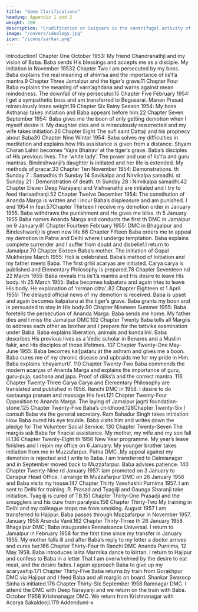 ```yaml
---
title: "Some Clarifications"
heading: Appendix 1 and 2
weight: 200
description: "Crudification or Saiṋcara is the centrifugal activity of the Nucleus (Puruśottama) of the Macrocosm"
image: "/covers/ideology.jpg"
icon: "/icons/sarkar.png"
---
```



Introduction1
Chapter One
October 1953: My friend Chandranathji and my vision of Baba. Baba
sends His blessings and accepts me as a disciple. My initiation in
November 19532
Chapter Two
I am persecuted by my boss. Baba explains the real meaning
of ahim’sa and the importance of iis’t’a mantra.9
Chapter Three
Jamalpur and the tiger’s grave.11
Chapter Four
Baba explains the meaning of varn’aghdana and warns against
mean mindedness. The downfall of my persecutor.15
Chapter Five
February 1954: I get a sympathetic boss and am transferred to
Begusarai. Manan Prasad miraculously loses weight.19
Chapter Six
Rainy Season 1954: My boss Asthanaji takes initiation and Baba
appears before him.22
Chapter Seven
September 1954: Baba gives me the boon of only getting demotion
when I myself desire it. My daughter dies and is miraculously
resurrected and my wife takes initiation.26
Chapter Eight
The sufi saint Dattaji and his prophecy about Baba30
Chapter Nine
Winter 1954: Baba solves my difficulties in meditation and explains
how His assistance is given from a distance. Shyam Charan Lahiri
becomes ‘Vajra Bhairav’ at the tiger’s grave. Baba’s disciples of His
previous lives. The ‘white lady’. The power and use of iis’t’a and
guru mantras. Bindeshwariji’s daughter is initiated and her life is
extended. My methods of pracar.33
Chapter Ten
November 1954: Demonstrations.
th
Sunday 7 : Samadhis
th
Sunday 14 Savikalpa and Nirvikalpa samadhi.
st
Sunday 21 : Demonstration of death.
th
Sunday 28 : Nirvikalpa samadhi.42
Chapter Eleven
Deep Narayanji and Vishvanathji are initiated and I try to feed
Harisadhanji.52
Chapter Twelve
December 1954: The constitution of Ananda Marga is written and I
incur Baba’s displeasure and am punished.
I end 1954 in fear.57Chapter Thirteen
I receive my demotion order in January 1955.
Baba withdraws the punishment and He gives me bliss.
th
5 January 1955 Baba names Ananda Marga and conducts the first
th
DMC in Jamalpur on 9 January.61
Chapter Fourteen
February 1955: DMC in Bhagalpur and Bindeshwariiji is given new life.66
Chapter Fifteen
Baba orders me to appeal my demotion in Patna and Delhi where I
undergo temptation. Baba explains complete surrender and I suffer
from doubt and disbelief.I return to Jamalpur.70
Chapter Sixteen
Baba’s mother. The initiation of Gopal Mukherjee
March 1955: Holi is celebrated. Baba’s method of initiation and my father
meets Baba. The first grhii acaryas are initiated. Carya carya is published
and Elementary Philosophy is prepared.78
Chapter Seventeen
nd
22 March 1955: Baba reveals His iis’t’a mantra and His desire to leave His
body.
th
25 March 1955: Baba becomes kalpataru and again tries to leave His body.
He explanation of ‘nirman citta’..82
Chapter Eighteen
st
1 April 1955: The delayed official news of my demotion is received. Baba is
upset and again becomes kalpataru at the tiger’s grave. Baba grants my
boon and is persuaded to stay in His body.90
Chapter Nineteen
Summer 1955: Baba foretells the persecution of Ananda Marga. Baba sends
me home. My father dies and I miss the Jamalpur DMC.102
Chapter Twenty
Baba tells all Margiis to address each other as brother and I prepare for the
tattvika examination under Baba.
Baba explains liberation, animals and kundalinii. Baba describes His previous
lives as a Vedic scholar in Benares and a Muslim fakir, and His disciples of those
lifetimes.
107
Chapter Twenty-One
May-June 1955: Baba becomes kal[pataru at the ashram and gives me a boon.
Baba cures me of my chronic disease and upbraids me for my pride in Him.
Baba explains ‘chayamurti’.
110
Chapter Twenty-Two
Baba commends the modern acaryas of Ananda Marga and explains the
importance of guru, guru-puja, sadhana and japa. Proof of diiks’a and the correct
mantra.
116
Chapter Twenty-Three
Carya Carya and Elementary Philosophy are translated and published in 1956.
Ranchi DMC in 1958. I desire to do sastaunga pranam and massage His feet.121
Chapter Twenty-Four
Opposition to Ananda Marga. The laying of Jamalpur jagrti foundation-stone.125
Chapter Twenty-Five
Baba’s childhood.128Chapter Twenty-Six
I consult Baba via the general secretary. Ram Bahadur Singh takes intitiation
How Baba cured his eye trouble. Baba visits him and writes down the pledge for
The Volunteer Social Service.
130
Chapter Twenty-Seven
The margiis ask Baba for finacial assistance. My mother, my wife and my son fall ill.136
Chapter Twenty-Eight
th
1956 New Year programme. My year’s leave finishes and I rejoin my office on 6
January. My younger brother takes initiation from me in Muzzafarpur.
Patna DMC .My appeal against my demotion is rejected and I write to Baba. I am
transferred to Dalmianagar and in September moved back to Muzzafarpur. Baba
advises patience.
140
Chapter Twenty-Nine
rd
January 1957: Iam promoted on 3 January to Danapur Head Office. I arrange
th
Muzzafarpur DMC on 26 January 1956 and Baba visits my house.147
Chapter Thirty
Vaeshakhii Purnima 1957. I am sent to Delhi for training. R. Prasad and
Tyagiiji and Gaunga Sharanji take initiation. Tyagiiji is cured of TB.151
Chapter Thirty-One
Prasadji and the smugglers and his cure from paralysis.156
Chapter Thirty-Two
My training in Delhi and my colleague stops me from smoking.
August 1957 I am transferred to Hajipur. Baba passes through Muzzafarpur
in November 1957. January 1958 Ananda Vanii.162
Chapter Thirty-Three
th
26 January 1958 Bhagalpur DMC; Baba inaugurates Rennaisance Universal.
I return to Jamalpur in February 1958 for the first time since my transfer in
January 1955. My mother falls ill and after Baba’s reply to my letter a doctor
arrives and cures her.166
Chapter Thirty-Four
th
Ranchi DMC Ananda Purnima, 12 May 1958. Baba introduces lalita
Marmika dance to kiirtan. I return to Hajipur and confess to Baba in a letter
That I am overwhelmed by the desire to eat meat, and the desire fades. I
again approach Baba to give up my acaryaship.171
Chapter Thirty-Five
Baba returns by train from Gorakhpur DMC via Hajipur and I feed Baba and
all margiis on board. Shankar Swaroop Sinha is initiated.176
Chapter Thirty-Six
September 1958 Ramnagar DMC. I attend the DMC with Deep Narayanji
and we return on the train with Baba.
October 11958 Krishnanagar DMC. We return from Krishnanagar with Acarya
Sakaldeoji.179
Addendumi-x

